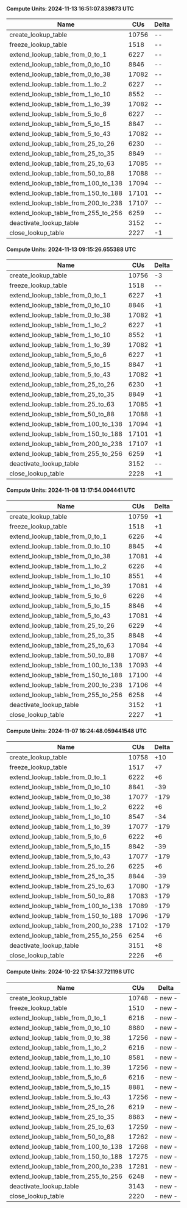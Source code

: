 #### Compute Units: 2024-11-13 16:51:07.839873 UTC

| Name | CUs | Delta |
|------|------|-------|
| create_lookup_table | 10756 | -- |
| freeze_lookup_table | 1518 | -- |
| extend_lookup_table_from_0_to_1 | 6227 | -- |
| extend_lookup_table_from_0_to_10 | 8846 | -- |
| extend_lookup_table_from_0_to_38 | 17082 | -- |
| extend_lookup_table_from_1_to_2 | 6227 | -- |
| extend_lookup_table_from_1_to_10 | 8552 | -- |
| extend_lookup_table_from_1_to_39 | 17082 | -- |
| extend_lookup_table_from_5_to_6 | 6227 | -- |
| extend_lookup_table_from_5_to_15 | 8847 | -- |
| extend_lookup_table_from_5_to_43 | 17082 | -- |
| extend_lookup_table_from_25_to_26 | 6230 | -- |
| extend_lookup_table_from_25_to_35 | 8849 | -- |
| extend_lookup_table_from_25_to_63 | 17085 | -- |
| extend_lookup_table_from_50_to_88 | 17088 | -- |
| extend_lookup_table_from_100_to_138 | 17094 | -- |
| extend_lookup_table_from_150_to_188 | 17101 | -- |
| extend_lookup_table_from_200_to_238 | 17107 | -- |
| extend_lookup_table_from_255_to_256 | 6259 | -- |
| deactivate_lookup_table | 3152 | -- |
| close_lookup_table | 2227 | -1 |

#### Compute Units: 2024-11-13 09:15:26.655388 UTC

| Name | CUs | Delta |
|------|------|-------|
| create_lookup_table | 10756 | -3 |
| freeze_lookup_table | 1518 | -- |
| extend_lookup_table_from_0_to_1 | 6227 | +1 |
| extend_lookup_table_from_0_to_10 | 8846 | +1 |
| extend_lookup_table_from_0_to_38 | 17082 | +1 |
| extend_lookup_table_from_1_to_2 | 6227 | +1 |
| extend_lookup_table_from_1_to_10 | 8552 | +1 |
| extend_lookup_table_from_1_to_39 | 17082 | +1 |
| extend_lookup_table_from_5_to_6 | 6227 | +1 |
| extend_lookup_table_from_5_to_15 | 8847 | +1 |
| extend_lookup_table_from_5_to_43 | 17082 | +1 |
| extend_lookup_table_from_25_to_26 | 6230 | +1 |
| extend_lookup_table_from_25_to_35 | 8849 | +1 |
| extend_lookup_table_from_25_to_63 | 17085 | +1 |
| extend_lookup_table_from_50_to_88 | 17088 | +1 |
| extend_lookup_table_from_100_to_138 | 17094 | +1 |
| extend_lookup_table_from_150_to_188 | 17101 | +1 |
| extend_lookup_table_from_200_to_238 | 17107 | +1 |
| extend_lookup_table_from_255_to_256 | 6259 | +1 |
| deactivate_lookup_table | 3152 | -- |
| close_lookup_table | 2228 | +1 |

#### Compute Units: 2024-11-08 13:17:54.004441 UTC

| Name | CUs | Delta |
|------|------|-------|
| create_lookup_table | 10759 | +1 |
| freeze_lookup_table | 1518 | +1 |
| extend_lookup_table_from_0_to_1 | 6226 | +4 |
| extend_lookup_table_from_0_to_10 | 8845 | +4 |
| extend_lookup_table_from_0_to_38 | 17081 | +4 |
| extend_lookup_table_from_1_to_2 | 6226 | +4 |
| extend_lookup_table_from_1_to_10 | 8551 | +4 |
| extend_lookup_table_from_1_to_39 | 17081 | +4 |
| extend_lookup_table_from_5_to_6 | 6226 | +4 |
| extend_lookup_table_from_5_to_15 | 8846 | +4 |
| extend_lookup_table_from_5_to_43 | 17081 | +4 |
| extend_lookup_table_from_25_to_26 | 6229 | +4 |
| extend_lookup_table_from_25_to_35 | 8848 | +4 |
| extend_lookup_table_from_25_to_63 | 17084 | +4 |
| extend_lookup_table_from_50_to_88 | 17087 | +4 |
| extend_lookup_table_from_100_to_138 | 17093 | +4 |
| extend_lookup_table_from_150_to_188 | 17100 | +4 |
| extend_lookup_table_from_200_to_238 | 17106 | +4 |
| extend_lookup_table_from_255_to_256 | 6258 | +4 |
| deactivate_lookup_table | 3152 | +1 |
| close_lookup_table | 2227 | +1 |

#### Compute Units: 2024-11-07 16:24:48.059441548 UTC

| Name | CUs | Delta |
|------|------|-------|
| create_lookup_table | 10758 | +10 |
| freeze_lookup_table | 1517 | +7 |
| extend_lookup_table_from_0_to_1 | 6222 | +6 |
| extend_lookup_table_from_0_to_10 | 8841 | -39 |
| extend_lookup_table_from_0_to_38 | 17077 | -179 |
| extend_lookup_table_from_1_to_2 | 6222 | +6 |
| extend_lookup_table_from_1_to_10 | 8547 | -34 |
| extend_lookup_table_from_1_to_39 | 17077 | -179 |
| extend_lookup_table_from_5_to_6 | 6222 | +6 |
| extend_lookup_table_from_5_to_15 | 8842 | -39 |
| extend_lookup_table_from_5_to_43 | 17077 | -179 |
| extend_lookup_table_from_25_to_26 | 6225 | +6 |
| extend_lookup_table_from_25_to_35 | 8844 | -39 |
| extend_lookup_table_from_25_to_63 | 17080 | -179 |
| extend_lookup_table_from_50_to_88 | 17083 | -179 |
| extend_lookup_table_from_100_to_138 | 17089 | -179 |
| extend_lookup_table_from_150_to_188 | 17096 | -179 |
| extend_lookup_table_from_200_to_238 | 17102 | -179 |
| extend_lookup_table_from_255_to_256 | 6254 | +6 |
| deactivate_lookup_table | 3151 | +8 |
| close_lookup_table | 2226 | +6 |

#### Compute Units: 2024-10-22 17:54:37.721198 UTC

| Name | CUs | Delta |
|------|------|-------|
| create_lookup_table | 10748 | - new - |
| freeze_lookup_table | 1510 | - new - |
| extend_lookup_table_from_0_to_1 | 6216 | - new - |
| extend_lookup_table_from_0_to_10 | 8880 | - new - |
| extend_lookup_table_from_0_to_38 | 17256 | - new - |
| extend_lookup_table_from_1_to_2 | 6216 | - new - |
| extend_lookup_table_from_1_to_10 | 8581 | - new - |
| extend_lookup_table_from_1_to_39 | 17256 | - new - |
| extend_lookup_table_from_5_to_6 | 6216 | - new - |
| extend_lookup_table_from_5_to_15 | 8881 | - new - |
| extend_lookup_table_from_5_to_43 | 17256 | - new - |
| extend_lookup_table_from_25_to_26 | 6219 | - new - |
| extend_lookup_table_from_25_to_35 | 8883 | - new - |
| extend_lookup_table_from_25_to_63 | 17259 | - new - |
| extend_lookup_table_from_50_to_88 | 17262 | - new - |
| extend_lookup_table_from_100_to_138 | 17268 | - new - |
| extend_lookup_table_from_150_to_188 | 17275 | - new - |
| extend_lookup_table_from_200_to_238 | 17281 | - new - |
| extend_lookup_table_from_255_to_256 | 6248 | - new - |
| deactivate_lookup_table | 3143 | - new - |
| close_lookup_table | 2220 | - new - |

